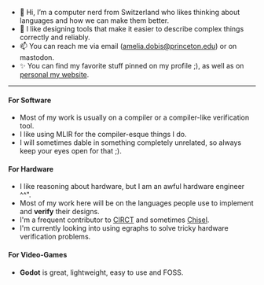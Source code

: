 - 👋 Hi, I’m a computer nerd from Switzerland who likes thinking about languages and how we can make them better.  
- 👀 I like designing tools that make it easier to describe complex things correctly and reliably.  
- 📫 You can reach me via email (amelia.dobis@princeton.edu) or on mastodon.  
- ✨ You can find my favorite stuff pinned on my profile ;), as well as on [personal my website](https://cs.princeton.edu/~ad4048).  
**********************************
#### For Software  
- Most of my work is usually on a compiler or a compiler-like verification tool.
- I like using MLIR for the compiler-esque things I do.  
- I will sometimes dable in something completely unrelated, so always keep your eyes open for that ;).  
  
#### For Hardware  
- I like reasoning about hardware, but I am an awful hardware engineer ^^".
- Most of my work here will be on the languages people use to implement and **verify** their designs. 
- I'm a frequent contributor to [CIRCT](https://github.com/llvm/circt) and sometimes [Chisel](https://github.com/chipsalliance/chisel).
- I'm currently looking into using egraphs to solve tricky hardware verification problems. 
    
#### For Video-Games  
- **Godot** is great, lightweight, easy to use and FOSS.  

<!---
Dobios/Dobios is a ✨ special ✨ repository because its `README.md` (this file) appears on your GitHub profile.
You can click the Preview link to take a look at your changes.
--->
